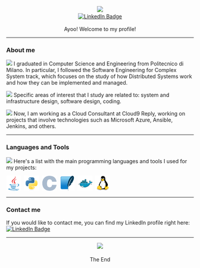 <div id="header" align="center">
  <img src="https://media.giphy.com/media/xg62z0TyOIhRM0DPOe/giphy.gif" width="200"/>
</div>

<div id="badges" align="center">
  <a href="https://www.linkedin.com/in/mario-cela-386728223/">
    <img src="https://img.shields.io/badge/linkedin-%230077B5.svg?style=for-the-badge&logo=linkedin&logoColor=white" alt="LinkedIn Badge"/>
  </a>
</div>

<div align="center">
  <br>
  Ayoo! Welcome to my profile!
</div>

---

### About me



<img src="https://media.giphy.com/media/dBrXAuiJQpBTgFhHFH/giphy.gif" width="25px"/> I graduated in Computer Science and Engineering from Politecnico di Milano. In particular, I followed the Software Engineering for Complex System track, which focuses on the study of how Distributed Systems work and how they can be implemented and managed.

<img src="https://media.giphy.com/media/WFZvB7VIXBgiz3oDXE/giphy.gif" width="25px"/> Specific areas of interest that I study are related to: system and infrastructure design, software design, coding.

<img src="https://media3.giphy.com/media/v1.Y2lkPTc5MGI3NjExMHZwNmM1ZDM2ZjNrZzBzejBzbDhiMm1tN3R3OGUxMXN0c21yY2xoNiZlcD12MV9pbnRlcm5hbF9naWZfYnlfaWQmY3Q9Zw/c31WXGK1jLQBy/giphy.gif" width="25px"/> Now, I am working as a Cloud Consultant at Cloud9 Reply, working on projects that involve technologies such as Microsoft Azure, Ansible, Jenkins, and others.

---

### Languages and Tools

<img src="https://media.giphy.com/media/3iyKHMIKg5VWG6qHUm/giphy.gif" width="25px"/> Here's a list with the main programming languages and tools I used for my projects:

<div>
  <img src="https://github.com/devicons/devicon/blob/master/icons/java/java-original.svg" title="Java" alt="Java" width="40" height="40"/>&nbsp;
  <img src="https://github.com/devicons/devicon/blob/master/icons/python/python-original.svg" title="Python" alt="Python" width="40" height="40"/>&nbsp;
  <img src="https://github.com/devicons/devicon/blob/master/icons/c/c-original.svg" title="C" alt="C" width="40" height="40"/>&nbsp;
  <img src="https://github.com/devicons/devicon/blob/master/icons/sqlite/sqlite-original.svg" title="sql" alt="sql" width="40" height="40"/>&nbsp;
  <img src="https://github.com/devicons/devicon/blob/master/icons/docker/docker-original.svg" title="docker" alt="docker" width="40" height="40"/>&nbsp;
  <img src="https://github.com/devicons/devicon/blob/master/icons/linux/linux-original.svg" title="Linux" alt="Linux" width="40" height="40"/>&nbsp;
</div>

---

### Contact me

If you would like to contact me, you can find my LinkedIn profile right here: 
<a href="https://www.linkedin.com/in/mario-cela-386728223/">
  <img src="https://img.shields.io/badge/linkedin-%230077B5.svg?style=for-the-badge&logo=linkedin&logoColor=white" alt="LinkedIn Badge" width="90"/>
</a>

---

<div align="center">
  
  <img src="https://media.giphy.com/media/lD76yTC5zxZPG/giphy.gif" width="250px"/>

  <br>
  <br>
  The End
</div>
